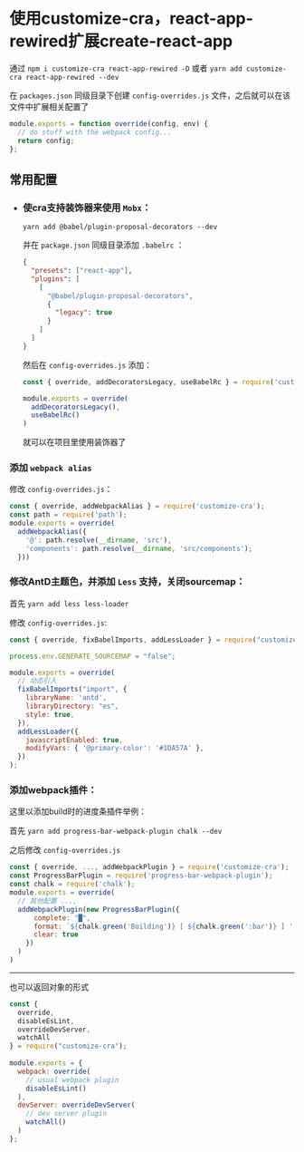 # 使用customize-cra，react-app-rewired扩展create-react-app

通过 `npm i customize-cra react-app-rewired -D` 或者 `yarn add customize-cra react-app-rewired --dev`

在 `packages.json` 同级目录下创建 `config-overrides.js` 文件，之后就可以在该文件中扩展相关配置了

```js
module.exports = function override(config, env) {
  // do stuff with the webpack config...
  return config;
};
```



## 常用配置

- ### 使cra支持装饰器来使用 `Mobx`：

  `yarn add @babel/plugin-proposal-decorators --dev`

  并在 `package.json` 同级目录添加 `.babelrc` ：

  ```json
  {
    "presets": ["react-app"],
    "plugins": [
      [
        "@babel/plugin-proposal-decorators",
        {
          "legacy": true
        }
      ]
    ]
  }
  ```

  然后在 `config-overrides.js` 添加：

  ```javascript
  const { override, addDecoratorsLegacy, useBabelRc } = require('customize-cra');
  
  module.exports = override(
    addDecoratorsLegacy(),
    useBabelRc()
  )
  ```

  就可以在项目里使用装饰器了

### 添加 `webpack alias`

修改 `config-overrides.js`：

```javascript
const { override, addWebpackAlias } = require('customize-cra');
const path = require('path');
module.exports = override(
  addWebpackAlias({
    '@': path.resolve(__dirname, 'src'),
    'components': path.resolve(__dirname, 'src/components');
  }))
```

### 修改AntD主题色，并添加 `Less` 支持，关闭sourcemap：

首先 `yarn add less less-loader`

修改 `config-overrides.js`:

```javascript
const { override, fixBabelImports, addLessLoader } = require("customize-cra");

process.env.GENERATE_SOURCEMAP = "false";

module.exports = override(
  // 动态引入
  fixBabelImports("import", {
    libraryName: 'antd',
    libraryDirectory: "es",
    style: true,
  }),
  addLessLoader({
    javascriptEnabled: true,
    modifyVars: { '@primary-color': '#1DA57A' },
  })
);
```

### 添加webpack插件：

这里以添加build时的进度条插件举例：

首先 `yarn add progress-bar-webpack-plugin chalk --dev`

之后修改 `config-overrides.js`

```javascript
const { override, ..., addWebpackPlugin } = require('customize-cra');
const ProgressBarPlugin = require('progress-bar-webpack-plugin');
const chalk = require('chalk');
module.exports = override(
  // 其他配置 ...,
  addWebpackPlugin(new ProgressBarPlugin({
      complete: "█",
      format: `${chalk.green('Building')} [ ${chalk.green(':bar')} ] ':msg:' ${chalk.bold('(:percent)')}`,
      clear: true
    })
  )
)
```

------

也可以返回对象的形式

```js
const {
  override,
  disableEsLint,
  overrideDevServer,
  watchAll 
} = require("customize-cra");
 
module.exports = {
  webpack: override(
    // usual webpack plugin
    disableEsLint()
  ),
  devServer: overrideDevServer(
    // dev server plugin
    watchAll()
  )
};
```



